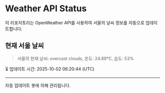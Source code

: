 
# Weather API Status

이 리포지토리는 OpenWeather API를 사용하여 서울의 날씨 정보를 자동으로 업데이트합니다.

## 현재 서울 날씨
> 서울의 현재 날씨: overcast clouds, 온도: 24.89°C, 습도: 53%

⏳ 업데이트 시간: 2025-10-02 06:20:44 (UTC)

---
자동 업데이트 봇에 의해 관리됩니다.
